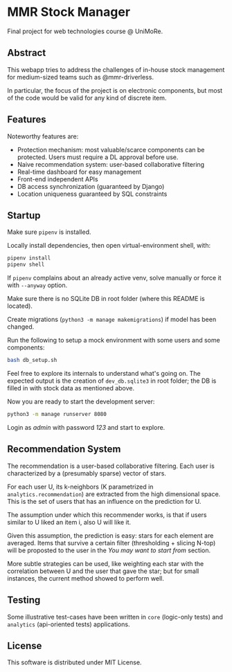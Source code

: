 # MMR Stock Manager

Final project for web technologies course @ UniMoRe.

## Abstract
This webapp tries to address the challenges of in-house stock management for medium-sized teams such as @mmr-driverless.

In particular, the focus of the project is on electronic components, but most of the code would be valid for any kind of discrete item.

## Features
Noteworthy features are:
 - Protection mechanism: most valuable/scarce components can be protected. Users must require a DL approval before use.
 - Naive recommendation system: user-based collaborative filtering
 - Real-time dashboard for easy management
 - Front-end independent APIs
 - DB access synchronization (guaranteed by Django)
 - Location uniqueness guaranteed by SQL constraints

## Startup
Make sure `pipenv` is installed.

Locally install dependencies, then open virtual-environment shell, with:
```bash
pipenv install
pipenv shell
```

If `pipenv` complains about an already active venv, solve manually or force it with `--anyway` option.

Make sure there is no SQLite DB in root folder (where this README is located).

Create migrations (`python3 -m manage makemigrations`) if model has been changed.

Run the following to setup a mock environment with some users and some components:
```bash
bash db_setup.sh
```

Feel free to explore its internals to understand what's going on. The expected output is the creation of `dev_db.sqlite3` in root folder; the DB is filled in with stock data as mentioned above.

Now you are ready to start the development server:
```bash
python3 -m manage runserver 8080
```

Login as _admin_ with password _123_ and start to explore.

## Recommendation System
The recommendation is a user-based collaborative filtering.
Each user is characterized by a (presumably sparse) vector of stars.

For each user U, its k-neighbors (K parametrized in `analytics.recommendation`) are extracted from the high dimensional space. This is the set of users that has an influence on the prediction for U.

The assumption under which this recommender works, is that if users similar to U liked an item i, also U will like it.

Given this assumption, the prediction is easy: stars for each element are averaged. Items that survive a certain filter (thresholding + slicing N-top) will be proposted to the user in the _You may want to start from_ section.

More subtle strategies can be used, like weighting each star with the correlation between U and the user that gave the star; but for small instances, the current method showed to perform well.

## Testing
Some illustrative test-cases have been written in `core` (logic-only tests) and `analytics` (api-oriented tests) applications.

## License
This software is distributed under MIT License.
